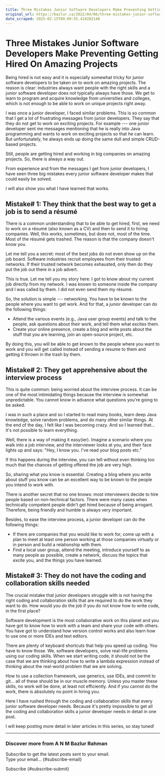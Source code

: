 ```yaml
---
title: Three Mistakes Junior Software Developers Make Preventing Getting Hired On Amazing Projects
original_url: https://bazlur.ca/2022/04/06/three-mistakes-junior-software-developers-make-preventing-getting-hired-on-amazing-projects/
date_scraped: 2025-02-15T09:09:55.410202148
---
```


Three Mistakes Junior Software Developers Make Preventing Getting Hired On Amazing Projects
===========================================================================================

Being hired is not easy and it is especially somewhat tricky for junior software developers to be taken on to work on amazing projects. The reason is clear: industries always want people with the right skills and a junior software developer does not typically always have those. We get to learn to program and acquire knowledge from universities and colleges, which is not enough to be able to work on unique projects right away.

I was once a junior developer, I faced similar problems. This is so common that I get a lot of frustrating messages from junior developers. They say that they do not get to work on exciting projects. For example --- one junior developer sent me messages mentioning that he is really into Java programming and wants to work on exciting projects so that he can learn. But unfortunately, he always ends up doing the same dull and simple CRUD-based projects.

Still, people are getting hired and working in big companies on amazing projects. So, there is always a way out.

From experience and from the messages I get from junior developers, I have seen three big mistakes every junior software developer makes that could easily be solved.

I will also show you what I have learned that works.

Mistake# 1: They think that the best way to get a job is to send a résumé
-------------------------------------------------------------------------

There is a common understanding that to be able to get hired, first, we need to work on a résumé (also known as a CV) and then to send it to hiring companies. Well, this works, sometimes, but does not, most of the time. Most of the résumé gets trashed. The reason is that the company doesn't know you.

Let me tell you a secret: most of the best jobs do not even show up on the job board. Software industries recruit employees from their trusted networks. If their trusted network becomes exhausted, only then do they put the job out there in a job advert.

This is true. Let me tell you my story here: I got to know about my current job directly from my network. I was known to someone inside the company and I was called by them. I did not even send them my résumé.

So, the solution is simple --- networking. You have to be known to the people where you want to get work. And for that, a junior developer can do the following things:

* Attend the various events (e.g., Java user group events) and talk to the people, ask questions about their work, and tell them what excites them.
* Create your online presence, create a blog and write posts about the stuff that you are learning, join an open-source project, etc.

By doing this, you will be able to get known to the people where you want to work and you will get called instead of sending a resume to them and getting it thrown in the trash by them.

Mistake# 2: They get apprehensive about the interview process
-------------------------------------------------------------

This is quite common: being worried about the interview process. It can be one of the most intimidating things because the interview is somewhat unpredictable. You cannot know in advance what questions you're going to be asked.

I was in such a place and so I started to read many books, learn deep Java knowledge, solve random problems, and do many other similar things. At the end of the day, I felt like I was becoming crazy. And so I learned that... it's not possible to learn everything.

Well, there is a way of making it easy(ier). Imagine a scenario where you walk into a job interview, and the interviewer looks at you, and their face lights up and says: "Hey, I know you. I've read your blog posts etc."

If this happens during the interview, you can tell without even thinking too much that the chances of getting offered the job are very high.

So, sharing what you know is essential. Creating a blog where you write about stuff you know can be an excellent way to be known to the people you intend to work with.

There is another secret that no one knows: most interviewers decide to hire people based on non-technical factors. There were many cases when technically competent people didn't get hired because of being arrogant. Therefore, being friendly and humble is always very important.

Besides, to ease the interview process, a junior developer can do the following things:

* If there are companies that you would like to work for, come up with a plan to meet at least one person working at those companies virtually or in person and build a relationship with them.
* Find a local user group, attend the meeting, introduce yourself to as many people as possible, create a network, discuss the topics that excite you, and the things you have learned.

Mistake# 3: They do not have the coding and collaboration skills needed
-----------------------------------------------------------------------

The crucial mistake that junior developers struggle with is not having the right coding and collaboration skills that are required to do the work they want to do. How would you do the job if you do not know how to write code, in the first place?

Software development is the most collaborative work on this planet and you have got to know how to work with a team and share your code with others. You have got to understand how version control works and also learn how to use one or more IDEs and text editors.

There are plenty of keyboard shortcuts that help you speed up coding. You have to know those. We, software developers, solve real-life problems using our coding skills. When we start writing code, it should not be the case that we are thinking about how to write a lambda expression instead of thinking about the real-world problem that we are solving.

How to use a collection framework, use generics, use IDEs, and commit to git... all of these should be in our muscle memory. Unless you master these skills, no work will be done, at least not efficiently. And if you cannot do the work, there is absolutely no point in hiring you.

Here I have rushed through the coding and collaboration skills that every junior software developer needs. Because it's pretty impossible to get all the coding and collaboration skills a junior developer needs in detail in one post.

I will keep posting more detail in later articles in this series, so stay tuned!  

*** ** * ** ***

### Discover more from A N M Bazlur Rahman

Subscribe to get the latest posts sent to your email.  
Type your email... {#subscribe-email}

Subscribe {#subscribe-submit}
